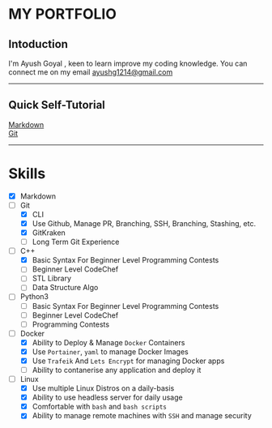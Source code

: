 # MY PORTFOLIO

## Intoduction
I'm Ayush Goyal , keen to learn improve my coding knowledge. You can connect me on my email <ayushg1214@gmail.com>

---

## Quick Self-Tutorial

[Markdown](./markdown_tutorial.md)  
[Git](./git_tutorial.md)

---

# Skills
* [x] Markdown
* [ ] Git
    * [x] CLI
    * [x] Use Github, Manage PR, Branching, SSH, Branching, Stashing, etc.
    * [x] GitKraken
    * [ ] Long Term Git Experience
* [ ] C++
    * [x] Basic Syntax For Beginner Level Programming Contests
    * [ ] Beginner Level CodeChef
    * [ ] STL Library
    * [ ] Data Structure Algo
* [ ] Python3
    * [ ] Basic Syntax For Beginner Level Programming Contests
    * [ ] Beginner Level CodeChef
    * [ ] Programming Contests
* [ ] Docker
    * [x] Ability to Deploy & Manage `Docker` Containers
    * [x] Use `Portainer`,  `yaml` to manage Docker Images
    * [x] Use `Trafeik` And `Lets Encrypt` for managing Docker apps
    * [ ] Ability to contanerise any application and deploy it
* [ ] Linux
    * [x] Use multiple Linux Distros on a daily-basis
    * [x] Ability to use headless server for daily usage
    * [x] Comfortable with `bash` and `bash scripts`
    * [x] Ability to manage remote machines with `SSH` and manage security